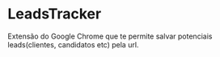# LeadsTracker
Extensão do Google Chrome que te permite salvar potenciais leads(clientes, candidatos etc) pela url.

